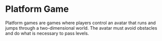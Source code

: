 # Platform Game

Platform games are games where players control an avatar that runs and jumps through a two-dimensional world. The avatar must avoid obstacles and do what is necessary to pass levels.
